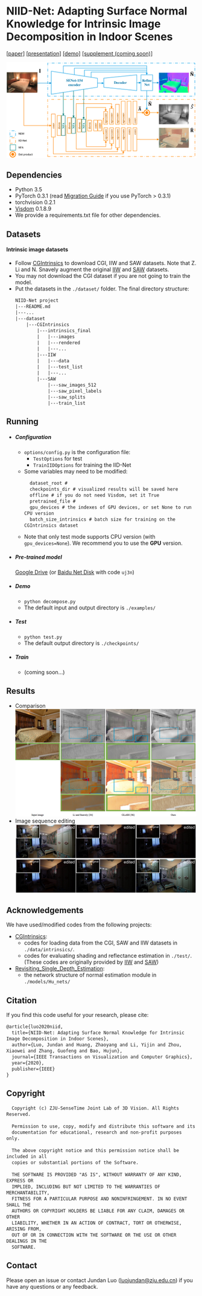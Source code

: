 # NIID-Net: Adapting Surface Normal Knowledge for Intrinsic Image Decomposition in Indoor Scenes
[[paper]](https://ieeexplore.ieee.org/document/9199573) 
[[presentation]](https://youtu.be/EmulMTr2RQk)
[[demo]](https://youtu.be/0MadIlfqles) 
[[supplement (coming soon)]]()

![architecture](./assets/NIID-Net.png)


Dependencies
-
+ Python 3.5
+ PyTorch 0.3.1 (read [Migration Guide](https://pytorch.org/blog/pytorch-0_4_0-migration-guide/) if you use PyTorch > 0.3.1)
+ torchvision 0.2.1
+ [Visdom](https://github.com/facebookresearch/visdom) 0.1.8.9 
+ We provide a requirements.txt file for other dependencies.

Datasets
-
#### Intrinsic image datasets
+ Follow [CGIntrinsics](https://github.com/zhengqili/CGIntrinsics) to download CGI, IIW and SAW datasets. 
Note that Z. Li and N. Snavely augment the original [IIW](http://opensurfaces.cs.cornell.edu/intrinsic/#) and [SAW](http://opensurfaces.cs.cornell.edu/saw/) datasets.
+ You may not download the CGI dataset if you are not going to train the model.
+ Put the datasets in the ```./dataset/``` folder. The final directory structure:
    ```
    NIID-Net project
    |---README.md
    |---...
    |---dataset
        |---CGIntrinsics
            |---intrinsics_final
            |   |---images   
            |   |---rendered
            |   |---...
            |---IIW
            |   |---data
            |   |---test_list
            |   |---...
            |---SAW
                |---saw_images_512
                |---saw_pixel_labels
                |---saw_splits
                |---train_list
    ```

Running
-
+ ##### Configuration
  + ```options/config.py``` is the configuration file:
    + ```TestOptions``` for test
    + ```TrainIIDOptions``` for training the IID-Net
  + Some variables may need to be modified:
    ```
      dataset_root #
      checkpoints_dir # visualized results will be saved here
      offline # if you do not need Visdom, set it True
      pretrained_file #
      gpu_devices # the indexes of GPU devices, or set None to run CPU version 
      batch_size_intrinsics # batch size for training on the CGIntrinsics dataset
    ```
  + Note that only test mode supports CPU version (with ```gpu_devices=None```). 
  We recommend you to use the **GPU** version.
+ ##### Pre-trained model
    [Google Drive](https://drive.google.com/file/d/160NzDEmC8okb6vgTNTyzmhaYa-Lqo-Ft/view?usp=sharing)
    (or [Baidu Net Disk](https://pan.baidu.com/s/1n45ZwuYZpUA8vp-9V-ca9Q) with code ```uj3n```)
    
+ ##### Demo
  + ```python decompose.py```
  + The default input and output directory is ```./examples/```
+ ##### Test
  + ```python test.py```
  + The default output directory is ```./checkpoints/```
+ ##### Train
  + (coming soon...)

Results
- 
+ Comparison
![comparison](./assets/comparison.jpg)
+ Image sequence editing
![editing](./assets/demo1.jpg)

Acknowledgements
-
We have used/modified codes from the following projects:
  + [CGIntrinsics](https://github.com/zhengqili/CGIntrinsics):
    + codes for loading data from the CGI, SAW and IIW datasets in ```./data/intrinsics/```.
    + codes for evaluating shading and reflectance estimation in ```./test/```.
    (These codes are originally provided by [IIW](http://opensurfaces.cs.cornell.edu/intrinsic/#) 
    and [SAW](http://opensurfaces.cs.cornell.edu/saw/)) 
  + [Revisiting_Single_Depth_Estimation](https://github.com/JunjH/Revisiting_Single_Depth_Estimation):
    + the network structure of normal estimation module in ```./models/Hu_nets/```
    

Citation
-
If you find this code useful for your research, please cite:
  ```
  @article{luo2020niid,
    title={NIID-Net: Adapting Surface Normal Knowledge for Intrinsic Image Decomposition in Indoor Scenes},
    author={Luo, Jundan and Huang, Zhaoyang and Li, Yijin and Zhou, Xiaowei and Zhang, Guofeng and Bao, Hujun},
    journal={IEEE Transactions on Visualization and Computer Graphics},
    year={2020},
    publisher={IEEE}
  }
  ```

Copyright
-
```
  Copyright (c) ZJU-SenseTime Joint Lab of 3D Vision. All Rights Reserved.

  Permission to use, copy, modify and distribute this software and its
  documentation for educational, research and non-profit purposes only.

  The above copyright notice and this permission notice shall be included in all
  copies or substantial portions of the Software.

  THE SOFTWARE IS PROVIDED "AS IS", WITHOUT WARRANTY OF ANY KIND, EXPRESS OR
  IMPLIED, INCLUDING BUT NOT LIMITED TO THE WARRANTIES OF MERCHANTABILITY,
  FITNESS FOR A PARTICULAR PURPOSE AND NONINFRINGEMENT. IN NO EVENT SHALL THE
  AUTHORS OR COPYRIGHT HOLDERS BE LIABLE FOR ANY CLAIM, DAMAGES OR OTHER
  LIABILITY, WHETHER IN AN ACTION OF CONTRACT, TORT OR OTHERWISE, ARISING FROM,
  OUT OF OR IN CONNECTION WITH THE SOFTWARE OR THE USE OR OTHER DEALINGS IN THE
  SOFTWARE.
```

Contact
-
Please open an issue or contact Jundan Luo (<luojundan@zju.edu.cn>) if you have any questions or any feedback.